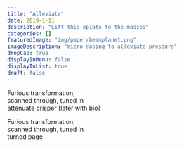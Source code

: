 ```yaml
---
title: "Alleviate"
date: 2019-1-11
description: "Lift this opiate to the masses"
categories: []
featuredImage: "img/paper/beamplanet.png"
imageDescription: "micro-dosing to alleviate pressure"
dropCap: true
displayInMenu: false
displayInList: true
draft: false
---
```


Furious transformation,  
scanned through, tuned in  
attenuate crisper [later with bio]  

Furious transformation,  
scanned through, tuned in  
turned page  